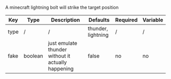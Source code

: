 A minecraft lightning bolt will strike the target position

| Key | Type | Description | Defaults | Required | Variable |
|-|-|-|-|-|-|
| type | / | / | thunder, lightning | / | / |
| fake | boolean | just emulate thunder without it actually happening | false | no | no |